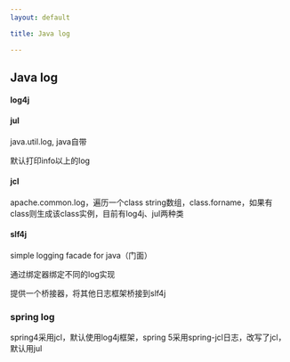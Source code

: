 ```yaml
---
layout: default

title: Java log

---
```


## Java log

#### log4j

#### jul 

java.util.log, java自带

默认打印info以上的log

#### jcl 

apache.common.log，遍历一个class string数组，class.forname，如果有class则生成该class实例，目前有log4j、jul两种类

#### slf4j
simple logging facade for java（门面）

通过绑定器绑定不同的log实现

提供一个桥接器，将其他日志框架桥接到slf4j

### spring log
spring4采用jcl，默认使用log4j框架，spring 5采用spring-jcl日志，改写了jcl，默认用jul


